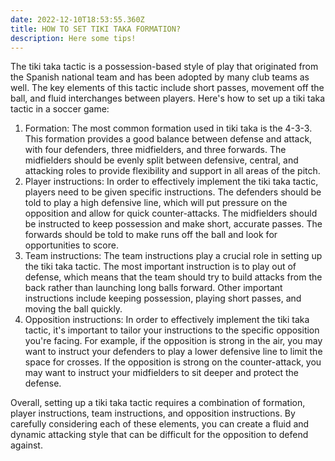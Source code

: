 ```yaml
---
date: 2022-12-10T18:53:55.360Z
title: HOW TO SET TIKI TAKA FORMATION?
description: Here some tips!
---
```

The tiki taka tactic is a possession-based style of play that originated from the Spanish national team and has been adopted by many club teams as well. The key elements of this tactic include short passes, movement off the ball, and fluid interchanges between players. Here's how to set up a tiki taka tactic in a soccer game:

1. Formation: The most common formation used in tiki taka is the 4-3-3. This formation provides a good balance between defense and attack, with four defenders, three midfielders, and three forwards. The midfielders should be evenly split between defensive, central, and attacking roles to provide flexibility and support in all areas of the pitch.
2. Player instructions: In order to effectively implement the tiki taka tactic, players need to be given specific instructions. The defenders should be told to play a high defensive line, which will put pressure on the opposition and allow for quick counter-attacks. The midfielders should be instructed to keep possession and make short, accurate passes. The forwards should be told to make runs off the ball and look for opportunities to score.
3. Team instructions: The team instructions play a crucial role in setting up the tiki taka tactic. The most important instruction is to play out of defense, which means that the team should try to build attacks from the back rather than launching long balls forward. Other important instructions include keeping possession, playing short passes, and moving the ball quickly.
4. Opposition instructions: In order to effectively implement the tiki taka tactic, it's important to tailor your instructions to the specific opposition you're facing. For example, if the opposition is strong in the air, you may want to instruct your defenders to play a lower defensive line to limit the space for crosses. If the opposition is strong on the counter-attack, you may want to instruct your midfielders to sit deeper and protect the defense.

Overall, setting up a tiki taka tactic requires a combination of formation, player instructions, team instructions, and opposition instructions. By carefully considering each of these elements, you can create a fluid and dynamic attacking style that can be difficult for the opposition to defend against.